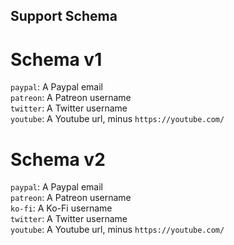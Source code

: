 ## Support Schema

<span id="v1"></span>
# Schema v1
`paypal`: A Paypal email\
`patreon`: A Patreon username\
`twitter`: A Twitter username\
`youtube`: A Youtube url, minus `https://youtube.com/`
<span id="v2"></span>
# Schema v2
`paypal`: A Paypal email\
`patreon`: A Patreon username\
`ko-fi`: A Ko-Fi username\
`twitter`: A Twitter username\
`youtube`: A Youtube url, minus `https://youtube.com/`
